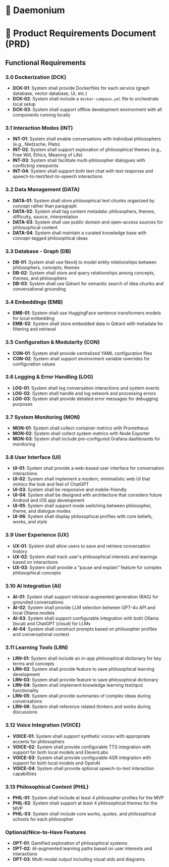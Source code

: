 # 🧠 Daemonium
# 📗 Product Requirements Document (PRD)

## Functional Requirements

### 3.0 Dockerization (DCK)
- **DCK-01**: System shall provide Dockerfiles for each service (graph database, vector database, UI, etc.)
- **DCK-02**: System shall include a `docker-compose.yml` file to orchestrate local setup
- **DCK-03**: System shall support offline development environment with all components running locally

### 3.1 Interaction Modes (INT)
- **INT-01**: System shall enable conversations with individual philosophers (e.g., Nietzsche, Plato)
- **INT-02**: System shall support exploration of philosophical themes (e.g., Free Will, Ethics, Meaning of Life)
- **INT-03**: System shall facilitate multi-philosopher dialogues with conflicting viewpoints
- **INT-04**: System shall support both text chat with text response and speech-to-text/text-to-speech interactions

### 3.2 Data Management (DATA)
- **DATA-01**: System shall store philosophical text chunks organized by concept rather than paragraph
- **DATA-02**: System shall tag content metadata: philosophers, themes, difficulty, source, interpretation
- **DATA-03**: System shall use public domain and open-access sources for philosophical content
- **DATA-04**: System shall maintain a curated knowledge base with concept-tagged philosophical ideas

### 3.3 Database - Graph (DB)
- **DB-01**: System shall use Neo4j to model entity relationships between philosophers, concepts, themes
- **DB-02**: System shall store and query relationships among concepts, themes, and philosophers
- **DB-03**: System shall use Qdrant for semantic search of idea chunks and conversational grounding

### 3.4 Embeddings (EMB)
- **EMB-01**: System shall use HuggingFace sentence transformers models for local embedding
- **EMB-02**: System shall store embedded data in Qdrant with metadata for filtering and retrieval

### 3.5 Configuration & Modularity (CON)
- **CON-01**: System shall provide centralized YAML configuration files
- **CON-02**: System shall support environment variable overrides for configuration values

### 3.6 Logging & Error Handling (LOG)
- **LOG-01**: System shall log conversation interactions and system events
- **LOG-02**: System shall handle and log network and processing errors
- **LOG-03**: System shall provide detailed error messages for debugging purposes

### 3.7 System Monitoring (MON)
- **MON-01**: System shall collect container metrics with Prometheus
- **MON-02**: System shall collect system metrics with Node Exporter
- **MON-03**: System shall include pre-configured Grafana dashboards for monitoring

### 3.8 User Interface (UI)
- **UI-01**: System shall provide a web-based user interface for conversation interactions
- **UI-02**: System shall implement a modern, minimalistic web UI that mimics the look and feel of ChatGPT
- **UI-03**: System shall be responsive and mobile-friendly
- **UI-04**: System shall be designed with architecture that considers future Android and iOS app development
- **UI-05**: System shall support mode switching between philosopher, theme, and dialogue modes
- **UI-06**: System shall display philosophical profiles with core beliefs, works, and style

### 3.9 User Experience (UX)
- **UX-01**: System shall allow users to save and retrieve conversation history
- **UX-02**: System shall track user's philosophical interests and leanings based on interactions
- **UX-03**: System shall provide a "pause and explain" feature for complex philosophical concepts

### 3.10 AI Integration (AI)
- **AI-01**: System shall support retrieval-augmented generation (RAG) for grounded conversations
- **AI-02**: System shall provide LLM selection between GPT-4o API and local Ollama models
- **AI-03**: System shall support configurable integration with both Ollama (local) and ChatGPT (cloud) for LLMs
- **AI-04**: System shall construct prompts based on philosopher profiles and conversational context

### 3.11 Learning Tools (LRN)
- **LRN-01**: System shall include an in-app philosophical dictionary for key terms and concepts
- **LRN-02**: System shall provide feature to save philosophical learning development
- **LRN-03**: System shall provide feature to save philosophical dictionary
- **LRN-04**: System shall implement knowledge learning test/quiz functionality
- **LRN-05**: System shall provide summaries of complex ideas during conversations
- **LRN-06**: System shall reference related thinkers and works during discussions

### 3.12 Voice Integration (VOICE)
- **VOICE-01**: System shall support synthetic voices with appropriate accents for philosophers
- **VOICE-02**: System shall provide configurable TTS integration with support for both local models and ElevenLabs
- **VOICE-03**: System shall provide configurable ASR integration with support for both local models and OpenAI
- **VOICE-04**: System shall provide optional speech-to-text interaction capabilities

### 3.13 Philosophical Content (PHIL)
- **PHIL-01**: System shall include at least 4 philosopher profiles for the MVP
- **PHIL-02**: System shall support at least 4 philosophical themes for the MVP
- **PHIL-03**: System shall include core works, quotes, and philosophical schools for each philosopher

### Optional/Nice-to-Have Features
- **OPT-01**: Gamified exploration of philosophical systems
- **OPT-02**: AI-augmented learning paths based on user interests and interactions
- **OPT-03**: Multi-modal output including visual aids and diagrams
